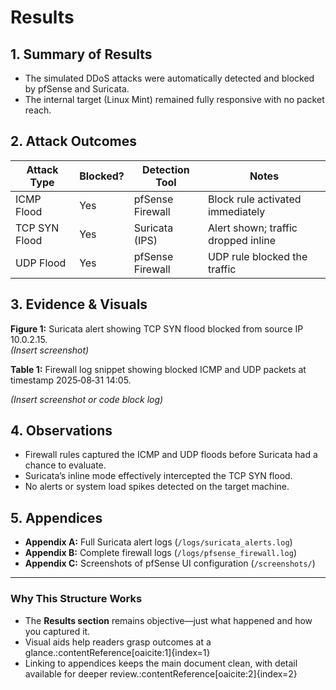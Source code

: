 # Results

## 1. Summary of Results
- The simulated DDoS attacks were automatically detected and blocked by pfSense and Suricata.
- The internal target (Linux Mint) remained fully responsive with no packet reach.

## 2. Attack Outcomes

| Attack Type       | Blocked? | Detection Tool    | Notes                                  |
|-------------------|----------|-------------------|----------------------------------------|
| ICMP Flood        | Yes      | pfSense Firewall  | Block rule activated immediately       |
| TCP SYN Flood     | Yes      | Suricata (IPS)    | Alert shown; traffic dropped inline    |
| UDP Flood         | Yes      | pfSense Firewall  | UDP rule blocked the traffic           |

## 3. Evidence & Visuals

**Figure 1:** Suricata alert showing TCP SYN flood blocked from source IP 10.0.2.15.  
*(Insert screenshot)*

**Table 1:** Firewall log snippet showing blocked ICMP and UDP packets at timestamp 2025‑08‑31 14:05.

*(Insert screenshot or code block log)*

## 4. Observations
- Firewall rules captured the ICMP and UDP floods before Suricata had a chance to evaluate.
- Suricata’s inline mode effectively intercepted the TCP SYN flood.
- No alerts or system load spikes detected on the target machine.

## 5. Appendices
- **Appendix A:** Full Suricata alert logs (`/logs/suricata_alerts.log`)
- **Appendix B:** Complete firewall logs (`/logs/pfsense_firewall.log`)
- **Appendix C:** Screenshots of pfSense UI configuration (`/screenshots/`)

---

### Why This Structure Works
- The **Results section** remains objective—just what happened and how you captured it.
- Visual aids help readers grasp outcomes at a glance.:contentReference[oaicite:1]{index=1}
- Linking to appendices keeps the main document clean, with detail available for deeper review.:contentReference[oaicite:2]{index=2}



